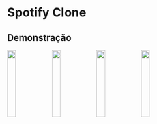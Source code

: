 
#  Spotify Clone

## Demonstração

<p>
<img src="screenshots/Screenshot_Splash.png" width="20%">
<img src="screenshots/Screenshot_Login.png" width="20%">
<img src="screenshots/Screenshot_Home.png" width="20%">
<img src="screenshots/Screenshot_Search.png" width="20%">
</p>

